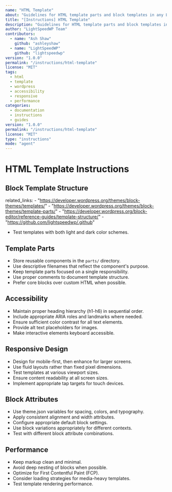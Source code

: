 ```yaml
---
name: "HTML Template"
about: "Guidelines for HTML template parts and block templates in any LightSpeed WordPress project."
title: "[Instructions] HTML Template"
description: "Guidelines for HTML template parts and block templates in any LightSpeed WordPress project."
author: "LightSpeedWP Team"
contributors:
  - name: "Ash Shaw"
    github: "ashleyshaw"
  - name: "LightSpeedWP"
    github: "lightspeedwp"
version: "1.0.0"
permalink: "/instructions/html-template"
license: "MIT"
tags:
  - html
  - template
  - wordpress
  - accessibility
  - responsive
  - performance
categories:
  - documentation
  - instructions
  - guides
version: "1.0.0"
permalink: "/instructions/html-template"
license: "MIT"
type: "instructions"
mode: "agent"
---
```


# HTML Template Instructions

## Block Template Structure
  related_links:
    - "https://developer.wordpress.org/themes/block-themes/templates/"
    - "https://developer.wordpress.org/themes/block-themes/template-parts/"
    - "https://developer.wordpress.org/block-editor/reference-guides/template-structure/"
    - "https://github.com/lightspeedwp/.github"
- Test templates with both light and dark color schemes.

## Template Parts

- Store reusable components in the `parts/` directory.
- Use descriptive filenames that reflect the component's purpose.
- Keep template parts focused on a single responsibility.
- Use proper comments to document template structure.
- Prefer core blocks over custom HTML when possible.

## Accessibility

- Maintain proper heading hierarchy (h1-h6) in sequential order.
- Include appropriate ARIA roles and landmarks where needed.
- Ensure sufficient color contrast for all text elements.
- Provide alt text placeholders for images.
- Make interactive elements keyboard accessible.

## Responsive Design

- Design for mobile-first, then enhance for larger screens.
- Use fluid layouts rather than fixed pixel dimensions.
- Test templates at various viewport sizes.
- Ensure content readability at all screen sizes.
- Implement appropriate tap targets for touch devices.

## Block Attributes

- Use theme.json variables for spacing, colors, and typography.
- Apply consistent alignment and width attributes.
- Configure appropriate default block settings.
- Use block variations appropriately for different contexts.
- Test with different block attribute combinations.

## Performance

- Keep markup clean and minimal.
- Avoid deep nesting of blocks when possible.
- Optimize for First Contentful Paint (FCP).
- Consider loading strategies for media-heavy templates.
- Test template rendering performance.
